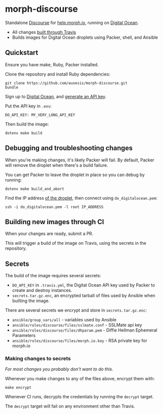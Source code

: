 # morph-discourse

Standalone [Discourse](https://www.discourse.org/) for [help.morph.io](https://help.morph.io), running on [Digital Ocean](https://www.digitalocean.com/).

 - All changes [built through Travis](https://travis-ci.org/auxesis/morph-discourse)
 - Builds images for Digital Ocean droplets using Packer, shell, and Ansible

## Quickstart

Ensure you have make, Ruby, Packer installed.

Clone the repository and install Ruby dependencies:

```
git clone https://github.com/auxesis/morph-discourse.git
bundle
```

Sign up to [Digital Ocean](https://www.digitalocean.com/), and [generate an API key](https://cloud.digitalocean.com/settings/api/tokens).

Put the API key in `.env`:

```
DO_API_KEY: MY_VERY_LONG_API_KEY
```

Then build the image:

```
dotenv make build
```



## Debugging and troubleshooting changes

When you're making changes, it's likely Packer will fail. By default, Packer will remove the droplet when there's a build failure.

You can get Packer to leave the droplet in place so you can debug by running:

```
dotenv make build_and_abort
```

Find the IP address [of the droplet](https://cloud.digitalocean.com/droplets), then connect using `do_digitalocean.pem`:

```
ssh -i do_digitalocean.pem -l root IP_ADDRESS
```

## Building new images through CI

When your changes are ready, submit a PR.

This will trigger a build of the image on Travis, using the secrets in the repository.

## Secrets

The build of the image requires several secrets:

 - `DO_API_KEY` in `.travis.yml`, the Digital Ocean API key used by Packer to create and destroy instances.
 - `secrets.tar.gz.enc`, an encrypted tarball of files used by Ansible when builting the image.

There are several secrets we encrypt and store in `secrets.tar.gz.enc`:

 - `ansible/group_vars/all` - variables used by Ansible
 - `ansible/roles/discourse/files/sslmate.conf` - SSLMate api key
 - `ansible/roles/discourse/files/dhparam.pem` - Diffie Hellman Ephemeral Parameters
 - `ansible/roles/discourse/files/morph.io.key` - RSA private key for morph.io

### Making changes to secrets

_For most changes you probably don't want to do this._

Whenever you make changes to any of the files above, encrypt them with:

```
make encrypt
```

Whenever CI runs, decrypts the credentials by running the `decrypt` target.

The `decrypt` target will fail on any environment other than Travis.
